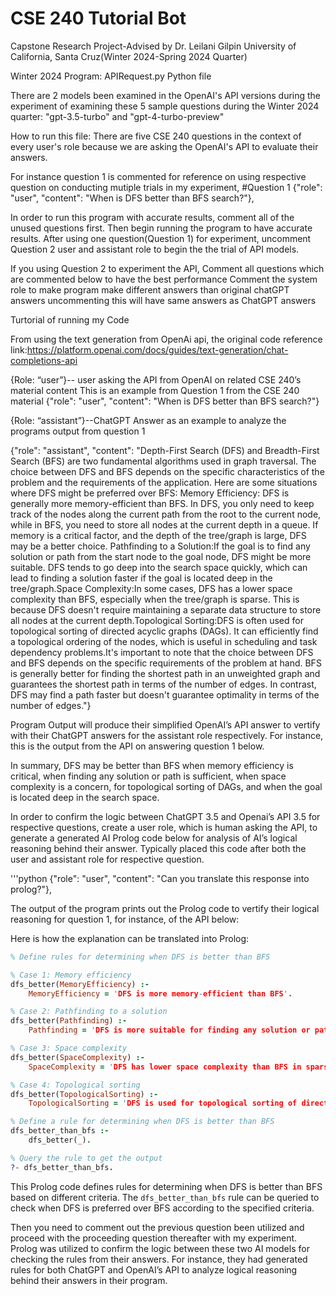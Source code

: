 # CSE 240 Tutorial Bot 
Capstone Research Project-Advised by Dr. Leilani Gilpin University of California, Santa Cruz(Winter 2024-Spring 2024 Quarter)


Winter 2024 Program: APIRequest.py Python file

There are 2 models been examined in the OpenAI's API versions during the experiment of examining these 5 sample questions during the Winter 2024 quarter: "gpt-3.5-turbo" and "gpt-4-turbo-preview"

How to run this file:
There are five CSE 240 questions in the context of every user's role because we are asking the OpenAI's API to evaluate their answers. 

For instance question 1 is commented for reference on using respective question on conducting mutiple trials in my experiment,
#Question 1
 {"role": "user", "content": "When is DFS better than BFS search?"},

In order to run this program with accurate results, comment all of the unused questions first. Then begin running the program to have 
accurate results. After using one question(Question 1) for experiment, uncomment Question 2 user and assistant role to begin the the trial
of API models.

If you using Question 2 to experiment the API, Comment all questions which are commented below to have the best performance 
Comment the system role to make program make different answers than original chatGPT answers uncommenting this will have same answers as ChatGPT answers

Turtorial of running my Code

From using the text generation from OpenAi api, the original code reference link:https://platform.openai.com/docs/guides/text-generation/chat-completions-api

{Role: “user”}-- user asking the API from OpenAI on related CSE 240’s material content
This is an example from Question 1 from the CSE 240 material
{"role": "user", "content": "When is DFS better than BFS search?"}

{Role: “assistant”}--ChatGPT Answer as an example to analyze the programs output from question 1

{"role": "assistant", "content": "Depth-First Search (DFS) and Breadth-First Search (BFS) are two fundamental algorithms used in graph traversal. The choice between DFS and BFS depends on the specific characteristics of the problem and the requirements of the application. Here are some situations where DFS might be preferred over BFS: Memory Efficiency:  DFS is generally more memory-efficient than BFS. In DFS, you only need to keep track of the nodes along the current path from the root to the current node, while in BFS, you need to store all nodes at the current depth in a queue. If memory is a critical factor, and the depth of the tree/graph is large, DFS may be a better choice. Pathfinding to a Solution:If the goal is to find any solution or path from the start node to the goal node, DFS might be more suitable. DFS tends to go deep into the search space quickly, which can lead to finding a solution faster if the goal is located deep in the tree/graph.Space Complexity:In some cases, DFS has a lower space complexity than BFS, especially when the tree/graph is sparse. This is because DFS doesn't require maintaining a separate data structure to store all nodes at the current depth.Topological Sorting:DFS is often used for topological sorting of directed acyclic graphs (DAGs). It can efficiently find a topological ordering of the nodes, which is useful in scheduling and task dependency problems.It's important to note that the choice between DFS and BFS depends on the specific requirements of the problem at hand. BFS is generally better for finding the shortest path in an unweighted graph and guarantees the shortest path in terms of the number of edges. In contrast, DFS may find a path faster but doesn't guarantee optimality in terms of the number of edges."}

Program Output will produce their simplified OpenAI’s API answer to vertify with their ChatGPT answers for the assistant role respectively. For instance, this is the output from the API on answering question 1 below.

In summary, DFS may be better than BFS when memory efficiency is critical, when finding any solution or path is sufficient, when space complexity is a concern, for topological sorting of DAGs, and when the goal is located deep in the search space.

In order to confirm the logic between ChatGPT 3.5 and Openai’s API 3.5 for respective questions, create a user role, which is human asking the API, to generate a generated AI Prolog code below for analysis of AI’s logical reasoning behind their answer. Typically placed this code after both the user and assistant role for respective question.

'''python
{"role": "user", "content": "Can you translate this response into prolog?"},

The output of the program prints out the Prolog code to vertify their logical reasoning for question 1, for instance, of the API below:

Here is how the explanation can be translated into Prolog:

```prolog
% Define rules for determining when DFS is better than BFS

% Case 1: Memory efficiency
dfs_better(MemoryEfficiency) :-
    MemoryEfficiency = 'DFS is more memory-efficient than BFS'.

% Case 2: Pathfinding to a solution
dfs_better(Pathfinding) :-
    Pathfinding = 'DFS is more suitable for finding any solution or path from start node to goal node'.

% Case 3: Space complexity
dfs_better(SpaceComplexity) :-
    SpaceComplexity = 'DFS has lower space complexity than BFS in sparse trees/graphs'.

% Case 4: Topological sorting
dfs_better(TopologicalSorting) :-
    TopologicalSorting = 'DFS is used for topological sorting of directed acyclic graphs'.

% Define a rule for determining when DFS is better than BFS
dfs_better_than_bfs :-
    dfs_better(_).

% Query the rule to get the output
?- dfs_better_than_bfs.
```

This Prolog code defines rules for determining when DFS is better than BFS based on different criteria. The `dfs_better_than_bfs` rule can be queried to check when DFS is preferred over BFS according to the specified criteria.

Then you need to comment out the previous question been utilized and proceed with the proceeding question thereafter with my experiment. 
Prolog was utilized to confirm the logic between these two AI models for checking the rules from their answers. For instance, they had generated rules for both ChatGPT and OpenAI’s API to analyze logical reasoning behind their answers in their program. 


